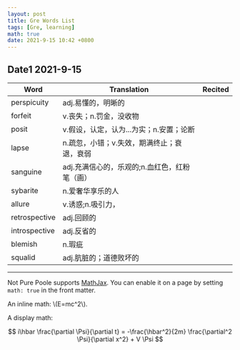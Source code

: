 ```yaml
---
layout: post
title: Gre Words List
tags: [Gre, learning]
math: true
date: 2021-9-15 10:42 +0800
---
```

**Date1** 2021-9-15
----------------------------------
|     Word     |              Translation             |  Recited  |
|--------------|--------------------------------------|-----------|
|perspicuity|adj.易懂的，明晰的||
|forfeit|v.丧失；n.罚金，没收物||
|posit|v.假设，认定，认为...为实；n.安置；论断||
|lapse|n.疏忽，小错；v.失效，期满终止；衰退，衰弱||
|sanguine|adj.充满信心的，乐观的;n.血红色，红粉笔（画）||
|sybarite|n.爱奢华享乐的人||
|allure|v.诱惑;n.吸引力，||
|retrospective|adj.回顾的||
|introspective|adj.反省的||
|blemish|n.瑕疵||
|squalid|adj.肮脏的；道德败坏的||












------
Not Pure Poole supports [MathJax](https://www.mathjax.org/). You can enable it on a page by setting `math: true` in the front matter.

An inline math: \\\(E=mc^2\\\).

A display math:

$$
i\hbar \frac{\partial \Psi}{\partial t} = -\frac{\hbar^2}{2m}
\frac{\partial^2 \Psi}{\partial x^2} + V \Psi
$$
